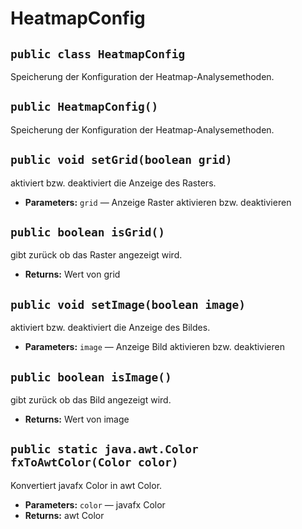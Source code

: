 # HeatmapConfig


## `public class HeatmapConfig`

Speicherung der Konfiguration der Heatmap-Analysemethoden.

## `public HeatmapConfig()`

Speicherung der Konfiguration der Heatmap-Analysemethoden.

## `public void setGrid(boolean grid)`

aktiviert bzw. deaktiviert die Anzeige des Rasters.

 * **Parameters:** `grid` — Anzeige Raster aktivieren bzw. deaktivieren

## `public boolean isGrid()`

gibt zurück ob das Raster angezeigt wird.

 * **Returns:** Wert von grid

## `public void setImage(boolean image)`

aktiviert bzw. deaktiviert die Anzeige des Bildes.

 * **Parameters:** `image` — Anzeige Bild aktivieren bzw. deaktivieren

## `public boolean isImage()`

gibt zurück ob das Bild angezeigt wird.

 * **Returns:** Wert von image

## `public static java.awt.Color fxToAwtColor(Color color)`

Konvertiert javafx Color in awt Color.

 * **Parameters:** `color` — javafx Color
 * **Returns:** awt Color
